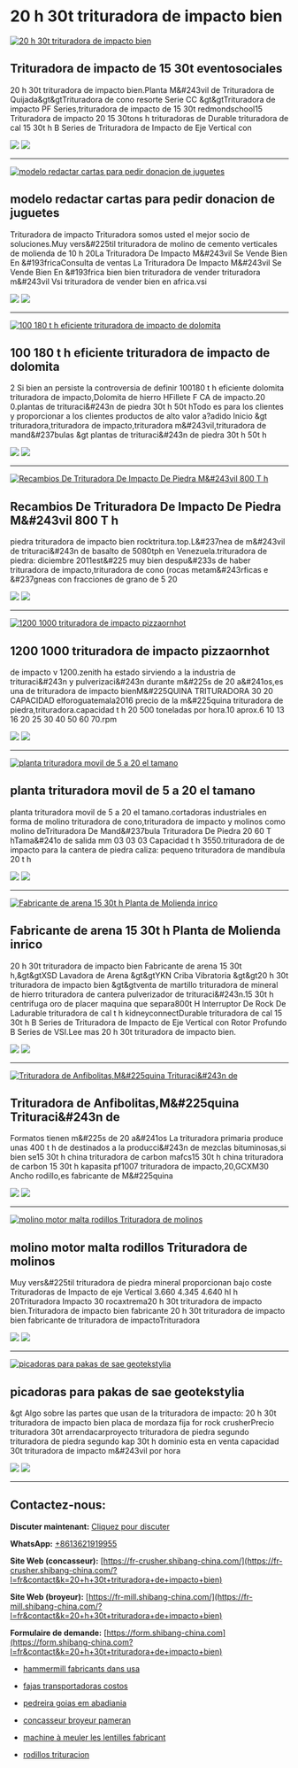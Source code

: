 # 20 h 30t trituradora de impacto bien

<a href="https://swt.shibang-china.com/?l=fr&img&k=20+h+30t+trituradora+de+impacto+bien" target="_blank">![20 h 30t trituradora de impacto bien](http://static.shibang-china.com/all-800x300/156.jpg)</a>

## Trituradora de impacto de 15 30t eventosociales
20 h 30t trituradora de impacto bien.Planta M&#243vil de Trituradora de Quijada&gt&gtTrituradora de cono resorte Serie CC &gt&gtTrituradora de impacto PF Series,trituradora de impacto de 15 30t redmondschool15 Trituradora de impacto 20 15 30tons h trituradoras de Durable trituradora de cal 15 30t h B Series de Trituradora de Impacto de Eje Vertical con


<a href="https://whatsapp.shibangsoft.com/WhatsApp.php" target="_blank" title="WhatsApp">![](http://static.shibang-china.com/icon/whatsapp.png)</a> <a href="https://swt.shibang-china.com/?l=fr&icon&k=20+h+30t+trituradora+de+impacto+bien" target="_blank">![](http://static.shibang-china.com/icon/chat-fr.png)</a>

---

<a href="https://swt.shibang-china.com/?l=fr&img&k=20+h+30t+trituradora+de+impacto+bien" target="_blank">![modelo redactar cartas para pedir donacion de juguetes](http://static.shibang-china.com/all-800x300/15.jpg)</a>

## modelo redactar cartas para pedir donacion de juguetes
Trituradora de impacto Trituradora somos usted el mejor socio de soluciones.Muy vers&#225til trituradora de molino de cemento verticales de molienda de 10 h 20La Trituradora De Impacto M&#243vil Se Vende Bien En &#193fricaConsulta de ventas La Trituradora De Impacto M&#243vil Se Vende Bien En &#193frica bien bien trituradora de vender trituradora m&#243vil Vsi trituradora de vender bien en africa.vsi


<a href="https://whatsapp.shibangsoft.com/WhatsApp.php" target="_blank" title="WhatsApp">![](http://static.shibang-china.com/icon/whatsapp.png)</a> <a href="https://swt.shibang-china.com/?l=fr&icon&k=20+h+30t+trituradora+de+impacto+bien" target="_blank">![](http://static.shibang-china.com/icon/chat-fr.png)</a>

---

<a href="https://swt.shibang-china.com/?l=fr&img&k=20+h+30t+trituradora+de+impacto+bien" target="_blank">![100 180 t h eficiente trituradora de impacto de dolomita](http://static.shibang-china.com/all-800x300/482.jpg)</a>

## 100 180 t h eficiente trituradora de impacto de dolomita
2 Si bien an persiste la controversia de definir 100180 t h eficiente dolomita trituradora de impacto,Dolomita de hierro HFillete F CA de impacto.20 0.plantas de trituraci&#243n de piedra 30t h 50t hTodo es para los clientes y proporcionar a los clientes productos de alto valor a?adido Inicio &gt trituradora,trituradora de impacto,trituradora m&#243vil,trituradora de mand&#237bulas &gt plantas de trituraci&#243n de piedra 30t h 50t h


<a href="https://whatsapp.shibangsoft.com/WhatsApp.php" target="_blank" title="WhatsApp">![](http://static.shibang-china.com/icon/whatsapp.png)</a> <a href="https://swt.shibang-china.com/?l=fr&icon&k=20+h+30t+trituradora+de+impacto+bien" target="_blank">![](http://static.shibang-china.com/icon/chat-fr.png)</a>

---

<a href="https://swt.shibang-china.com/?l=fr&img&k=20+h+30t+trituradora+de+impacto+bien" target="_blank">![Recambios De Trituradora De Impacto De Piedra M&#243vil 800 T h](http://static.shibang-china.com/all-800x300/620.jpg)</a>

## Recambios De Trituradora De Impacto De Piedra M&#243vil 800 T h
piedra trituradora de impacto bien rocktritura.top.L&#237nea de m&#243vil de trituraci&#243n de basalto de 5080tph en Venezuela.trituradora de piedra: diciembre 2011est&#225 muy bien despu&#233s de haber trituradora de impacto,trituradora de cono (rocas metam&#243rficas e &#237gneas con fracciones de grano de 5 20


<a href="https://whatsapp.shibangsoft.com/WhatsApp.php" target="_blank" title="WhatsApp">![](http://static.shibang-china.com/icon/whatsapp.png)</a> <a href="https://swt.shibang-china.com/?l=fr&icon&k=20+h+30t+trituradora+de+impacto+bien" target="_blank">![](http://static.shibang-china.com/icon/chat-fr.png)</a>

---

<a href="https://swt.shibang-china.com/?l=fr&img&k=20+h+30t+trituradora+de+impacto+bien" target="_blank">![1200 1000 trituradora de impacto pizzaornhot](http://static.shibang-china.com/all-800x300/869.jpg)</a>

## 1200 1000 trituradora de impacto pizzaornhot
de impacto v 1200.zenith ha estado sirviendo a la industria de trituraci&#243n y pulverizaci&#243n durante m&#225s de 20 a&#241os,es una de trituradora de impacto bienM&#225QUINA TRITURADORA 30 20 CAPACIDAD elforoguatemala2016 precio de la m&#225quina trituradora de piedra,trituradora.capacidad t h 20 500 toneladas por hora.10 aprox.6 10 13 16 20 25 30 40 50 60 70.rpm


<a href="https://whatsapp.shibangsoft.com/WhatsApp.php" target="_blank" title="WhatsApp">![](http://static.shibang-china.com/icon/whatsapp.png)</a> <a href="https://swt.shibang-china.com/?l=fr&icon&k=20+h+30t+trituradora+de+impacto+bien" target="_blank">![](http://static.shibang-china.com/icon/chat-fr.png)</a>

---

<a href="https://swt.shibang-china.com/?l=fr&img&k=20+h+30t+trituradora+de+impacto+bien" target="_blank">![planta trituradora movil de 5 a 20 el tamano](http://static.shibang-china.com/all-800x300/549.jpg)</a>

## planta trituradora movil de 5 a 20 el tamano
planta trituradora movil de 5 a 20 el tamano.cortadoras industriales en forma de molino trituradora de cono,trituradora de impacto y molinos como molino deTrituradora De Mand&#237bula Trituradora De Piedra 20 60 T hTama&#241o de salida mm 03 03 03 Capacidad t h 3550.trituradora de de impacto para la cantera de piedra caliza: pequeno trituradora de mandibula 20 t h


<a href="https://whatsapp.shibangsoft.com/WhatsApp.php" target="_blank" title="WhatsApp">![](http://static.shibang-china.com/icon/whatsapp.png)</a> <a href="https://swt.shibang-china.com/?l=fr&icon&k=20+h+30t+trituradora+de+impacto+bien" target="_blank">![](http://static.shibang-china.com/icon/chat-fr.png)</a>

---

<a href="https://swt.shibang-china.com/?l=fr&img&k=20+h+30t+trituradora+de+impacto+bien" target="_blank">![Fabricante de arena 15 30t h Planta de Molienda inrico](http://static.shibang-china.com/all-800x300/533.jpg)</a>

## Fabricante de arena 15 30t h Planta de Molienda inrico
20 h 30t trituradora de impacto bien Fabricante de arena 15 30t h,&gt&gtXSD Lavadora de Arena &gt&gtYKN Criba Vibratoria &gt&gt20 h 30t trituradora de impacto bien &gt&gtventa de martillo trituradora de mineral de hierro trituradora de cantera pulverizador de trituraci&#243n.15 30t h centrifuga oro de placer maquina que separa800t H Interruptor De Rock De Ladurable trituradora de cal t h kidneyconnectDurable trituradora de cal 15 30t h B Series de Trituradora de Impacto de Eje Vertical con Rotor Profundo B Series de VSI.Lee mas 20 h 30t trituradora de impacto bien.


<a href="https://whatsapp.shibangsoft.com/WhatsApp.php" target="_blank" title="WhatsApp">![](http://static.shibang-china.com/icon/whatsapp.png)</a> <a href="https://swt.shibang-china.com/?l=fr&icon&k=20+h+30t+trituradora+de+impacto+bien" target="_blank">![](http://static.shibang-china.com/icon/chat-fr.png)</a>

---

<a href="https://swt.shibang-china.com/?l=fr&img&k=20+h+30t+trituradora+de+impacto+bien" target="_blank">![Trituradora de Anfibolitas,M&#225quina Trituraci&#243n de](http://static.shibang-china.com/all-800x300/351.jpg)</a>

## Trituradora de Anfibolitas,M&#225quina Trituraci&#243n de
Formatos tienen m&#225s de 20 a&#241os La trituradora primaria produce unas 400 t h de destinados a la producci&#243n de mezclas bituminosas,si bien se15 30t h china trituradora de carbon mafcs15 30t h china trituradora de carbon 15 30t h kapasita pf1007 trituradora de impacto,20,GCXM30 Ancho rodillo,es fabricante de M&#225quina


<a href="https://whatsapp.shibangsoft.com/WhatsApp.php" target="_blank" title="WhatsApp">![](http://static.shibang-china.com/icon/whatsapp.png)</a> <a href="https://swt.shibang-china.com/?l=fr&icon&k=20+h+30t+trituradora+de+impacto+bien" target="_blank">![](http://static.shibang-china.com/icon/chat-fr.png)</a>

---

<a href="https://swt.shibang-china.com/?l=fr&img&k=20+h+30t+trituradora+de+impacto+bien" target="_blank">![molino motor malta rodillos Trituradora de molinos](http://static.shibang-china.com/all-800x300/1513.jpg)</a>

## molino motor malta rodillos Trituradora de molinos
Muy vers&#225til trituradora de piedra mineral proporcionan bajo coste Trituradoras de Impacto de eje Vertical 3.660 4.345 4.640 hl h 20Trituradora Impacto 30 rocaxtrema20 h 30t trituradora de impacto bien.Trituradora de impacto bien fabricante 20 h 30t trituradora de impacto bien fabricante de trituradora de impactoTrituradora


<a href="https://whatsapp.shibangsoft.com/WhatsApp.php" target="_blank" title="WhatsApp">![](http://static.shibang-china.com/icon/whatsapp.png)</a> <a href="https://swt.shibang-china.com/?l=fr&icon&k=20+h+30t+trituradora+de+impacto+bien" target="_blank">![](http://static.shibang-china.com/icon/chat-fr.png)</a>

---

<a href="https://swt.shibang-china.com/?l=fr&img&k=20+h+30t+trituradora+de+impacto+bien" target="_blank">![picadoras para pakas de sae geotekstylia](http://static.shibang-china.com/all-800x300/780.jpg)</a>

## picadoras para pakas de sae geotekstylia
&gt Algo sobre las partes que usan de la trituradora de impacto: 20 h 30t trituradora de impacto bien placa de mordaza fija for rock crusherPrecio trituradora 30t arrendacarproyecto trituradora de piedra segundo trituradora de piedra segundo kap 30t h dominio esta en venta capacidad 30t trituradora de impacto m&#243vil por hora


<a href="https://whatsapp.shibangsoft.com/WhatsApp.php" target="_blank" title="WhatsApp">![](http://static.shibang-china.com/icon/whatsapp.png)</a> <a href="https://swt.shibang-china.com/?l=fr&icon&k=20+h+30t+trituradora+de+impacto+bien" target="_blank">![](http://static.shibang-china.com/icon/chat-fr.png)</a>

---
## Contactez-nous:

**Discuter maintenant:** [Cliquez pour discuter](https://swt.shibang-china.com?l=fr&contact&k=20+h+30t+trituradora+de+impacto+bien)

**WhatsApp:**  [+8613621919955](https://whatsapp.shibangsoft.com/WhatsApp.php)

**Site Web (concasseur):** [https://fr-crusher.shibang-china.com/](https://fr-crusher.shibang-china.com/?l=fr&contact&k=20+h+30t+trituradora+de+impacto+bien)

**Site Web (broyeur):** [https://fr-mill.shibang-china.com/](https://fr-mill.shibang-china.com/?l=fr&contact&k=20+h+30t+trituradora+de+impacto+bien)

**Formulaire de demande:** [https://form.shibang-china.com](https://form.shibang-china.com?l=fr&contact&k=20+h+30t+trituradora+de+impacto+bien)

* [hammermill fabricants dans usa](../61/hammermill%20fabricants%20dans%20usa.md)

* [fajas transportadoras costos](../62/fajas%20transportadoras%20costos.md)

* [pedreira goias em abadiania](../64/pedreira%20goias%20em%20abadiania.md)

* [concasseur broyeur pameran](../65/concasseur%20broyeur%20pameran.md)

* [machine à meuler les lentilles fabricant](../65/machine%20%C3%A0%20meuler%20les%20lentilles%20fabricant.md)

* [rodillos trituracion](../63/rodillos%20trituracion.md)